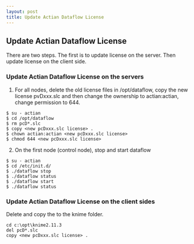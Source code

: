 ```yaml
---
layout: post
title: Update Actian Dataflow License
---
```


## Update Actian Dataflow License

There are two steps. The first is to update license on the server. Then update license on the client side.

### Update Actian Dataflow License on the servers

1. For all nodes, delete the old license files in /opt/dataflow, copy the new license pvDxxx.slc and then change the ownership to actian:actian, change permission to 644.

```
$ su - actian
$ cd /opt/dataflow
$ rm pcD*.slc
$ copy <new pcDxxx.slc license> .
$ chown actian:actian <new pcDxxx.slc license>
$ chmod 644 <new pcDxxx.slc license>
```

2. On the first node (control node), stop and start dataflow

```
$ su - actian
$ cd /etc/init.d/
$ ./dataflow stop
$ ./dataflow status
$ ./dataflow start
$ ./dataflow status
```

### Update Actian Dataflow License on the client sides

Delete and copy the <new pcDxxx.slc license> to the knime folder.

```
cd c:\opt\knime2.11.3
del pcD*.slc
copy <new pcDxxx.slc license> .
```
